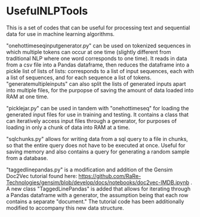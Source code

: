 # UsefulNLPTools

This is a set of codes that can be useful for processing text and sequential data for use in machine learning algorithms. 

"onehottimeseqinputgenerator.py" can be used on tokenized sequences in which multiple tokens can occur at one time (slightly different from traditional NLP where one word corresponds to one time). It reads in data from a csv file into a Pandas dataframe, then reduces the dataframe into a pickle list of lists of lists: corresponds to a list of input sequences, each with a list of sequences, and for each sequence a list of tokens. "generatemultipleinputs" can also split the lists of generated inputs apart into multiple files, for the purpopse of saving the amount of data loaded into RAM at one time. 

"picklejar.py" can be used in tandem with "onehottimeseq" for loading the generated input files for use in training and testing. It contains a class that can iteratively access input files through a generator, for purposes of loading in only a chunk of data into RAM at a time.

"sqlchunks.py" allows for writing data from a sql query to a file in chunks, so that the entire query does not have to be executed at once. Useful for saving memory and also contains a query for generating a random sample from a database. 

"taggedlinepandas.py" is a modification and addition of the Gensim Doc2Vec tutorial found here: https://github.com/RaRe-Technologies/gensim/blob/develop/docs/notebooks/doc2vec-IMDB.ipynb . A new class "TaggedLinePandas" is added that allows for iterating through a Pandas dataframe with a generator, the assumption being that each row contains a separate "document." The tutorial code has been additionally modified to accompany this new data structure.
